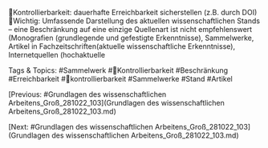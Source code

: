 Kontrollierbarkeit: dauerhafte Erreichbarkeit sicherstellen (z.B. durch DOI)
Wichtig: Umfassende Darstellung des aktuellen wissenschaftlichen Stands – eine 
Beschränkung auf eine einzige Quellenart ist nicht empfehlenswert (Monografien 
(grundlegende und gefestigte Erkenntnisse), Sammelwerke, Artikel in 
Fachzeitschriften(aktuelle wissenschaftliche Erkenntnisse), Internetquellen (hochaktuelle 

   Tags & Topics:
   #Sammelwerk
   #Kontrollierbarkeit
   #Beschränkung
   #Erreichbarkeit
   #kontrollierbarkeit
   #Sammelwerke
   #Stand
   #Artikel

[Previous: #Grundlagen des wissenschaftlichen Arbeitens_Groß_281022_103](Grundlagen des wissenschaftlichen Arbeitens_Groß_281022_103.md)

[Next: #Grundlagen des wissenschaftlichen Arbeitens_Groß_281022_103](Grundlagen des wissenschaftlichen Arbeitens_Groß_281022_103.md)
